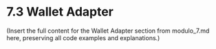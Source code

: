# 7.3 Wallet Adapter

(Insert the full content for the Wallet Adapter section from modulo_7.md here, preserving all code examples and explanations.) 